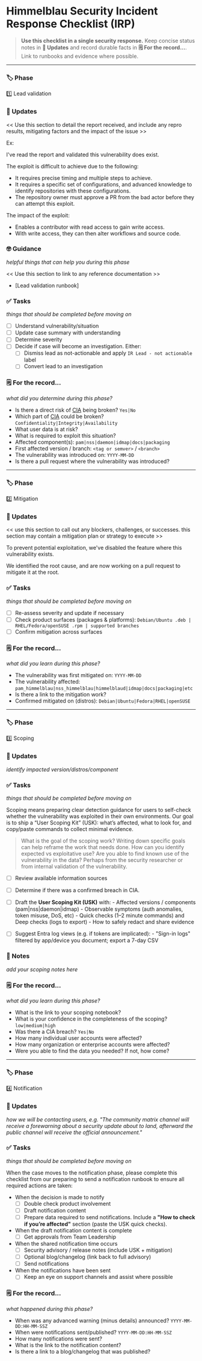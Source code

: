 # Himmelblau Security Incident Response Checklist (IRP)

> **Use this checklist in a single security response.** Keep concise status notes in **📢 Updates** and record durable facts in **🗒️ For the record…**. Link to runbooks and evidence where possible.

---

### 🏷️ Phase
1️⃣ Lead validation
### 📢 Updates
<< Use this section to detail the report received, and include any repro results, mitigating factors and the impact of the issue >>

Ex:

I've read the report and validated this vulnerability does exist.

The exploit is difficult to achieve due to the following:

- It requires precise timing and multiple steps to achieve.
- It requires a specific set of configurations, and advanced knowledge to identify repositories with these configurations.
- The repository owner must approve a PR from the bad actor before they can attempt this exploit.

The impact of the exploit:

- Enables a contributor with read access to gain write access.
- With write access, they can then alter workflows and source code.

### 🤓 Guidance
_helpful things that can help you during this phase_

<< Use this section to link to any reference documentation >>

* [Lead validation runbook]

### ✅ Tasks
_things that should be completed before moving on_

- [ ] Understand vulnerability/situation
- [ ] Update case summary with understanding
- [ ] Determine severity
- [ ] Decide if case will become an investigation. Either:
  - [ ] Dismiss lead as not-actionable and apply `IR Lead - not actionable` label
  - [ ] Convert lead to an investigation

### 🗒️ For the record...
_what did you determine during this phase?_

- Is there a direct risk of [CIA](https://www.energy.gov/femp/operational-technology-cybersecurity-energy-systems#cia) being broken? `Yes|No`
- Which part of [CIA](https://www.energy.gov/femp/operational-technology-cybersecurity-energy-systems#cia) could be broken? `Confidentiality|Integrity|Availability`
- What user data is at risk?
- What is required to exploit this situation?
- Affected component(s): `pam|nss|daemon|idmap|docs|packaging`
- First affected version / branch: `<tag or semver>` / `<branch>`
- The vulnerability was introduced on: `YYYY-MM-DD`
- Is there a pull request where the vulnerability was introduced? <url>

---

### 🏷️ Phase
2️⃣ Mitigation
### 📢 Updates

<< use this section to call out any blockers, challenges, or successes. this section may contain a mitigation plan or strategy to execute >>

To prevent potential exploitation, we've disabled the feature where this vulnerability exists.

We identified the root cause, and are now working on a pull request to mitigate it at the root.


### ✅ Tasks
_things that should be completed before moving on_

- [ ] Re-assess severity and update if necessary
- [ ] Check product surfaces (packages & platforms): `Debian/Ubuntu .deb | RHEL/Fedora/openSUSE .rpm | supported branches`
- [ ] Confirm mitigation across surfaces

### 🗒️ For the record...
_what did you learn during this phase?_

- The vulnerability was first mitigated on: `YYYY-MM-DD`
- The vulnerability affected: `pam_himmelblau|nss_himmelblau|himmelblaud|idmap|docs|packaging|etc`
- Is there a link to the mitigation work? <url>
- Confirmed mitigated on (distros): `Debian|Ubuntu|Fedora|RHEL|openSUSE`

---

### 🏷️ Phase
3️⃣ Scoping
### 📢 Updates
_identify impacted version/distros/component_

### ✅ Tasks
_things that should be completed before moving on_

Scoping means preparing clear detection guidance for users to self-check whether the vulnerability was exploited in their own environments. Our goal is to ship a “User Scoping Kit” (USK): what’s affected, what to look for, and copy/paste commands to collect minimal evidence.

> What is the goal of the scoping work? Writing down specific goals can help reframe the work that needs done.
> How can you identify expected vs exploitative use?
> Are you able to find known use of the vulnerability in the data? Perhaps from the security researcher or from internal validation of the vulnerability.

- [ ] Review available information sources
- [ ] Determine if there was a confirmed breach in CIA.
- [ ] Draft the **User Scoping Kit (USK)** with:
      - Affected versions / components (pam|nss|daemon|idmap)
      - Observable symptoms (auth anomalies, token misuse, DoS, etc)
      - Quick checks (1–2 minute commands) and Deep checks (logs to export)
      - How to safely redact and share evidence
- [ ] Suggest Entra log views (e.g. if tokens are implicated):
      - "Sign-in logs" filtered by app/device you document; export a 7-day CSV


### 📓 Notes
_add your scoping notes here_

### 🗒️ For the record...
_what did you learn during this phase?_

- What is the link to your scoping notebook? <url>
- What is your confidence in the completeness of the scoping? `low|medium|high`
- Was there a CIA breach? `Yes|No`
- How many individual user accounts were affected?
- How many organization or enterprise accounts were affected?
- Were you able to find the data you needed? If not, how come?

---

### 🏷️ Phase
4️⃣ Notification
### 📢 Updates
_how we will be contacting users, e.g. "The community matrix channel will receive a forewarning about a security update about to land, afterward the public channel will receive the official announcement."_

### ✅ Tasks
_things that should be completed before moving on_

When the case moves to the notification phase, please complete this checklist from our preparing to send a notification runbook to ensure all required actions are taken:

- When the decision is made to notify
  - [ ] Double check product involvement
  - [ ] Draft notification content
  - [ ] Prepare data required to send notifications. Include a **"How to check if you’re affected"** section (paste the USK quick checks).
- When the draft notification content is complete
  - [ ] Get approvals from Team Leadership
- When the shared notification time occurs
  - [ ] Security advisory / release notes (include USK + mitigation)
  - [ ] Optional blog/changelog (link back to full advisory)
  - [ ] Send notifications
- When the notifications have been sent
  - [ ] Keep an eye on support channels and assist where possible

### 🗒️ For the record...
_what happened during this phase?_

- When was any advanced warning (minus details) announced? `YYYY-MM-DD:HH-MM-SSZ`
- When were notifications sent/published? `YYYY-MM-DD:HH-MM-SSZ`
- How many notifications were sent?
- What is the link to the notification content? <url>
- Is there a link to a blog/changelog that was published? <url>
